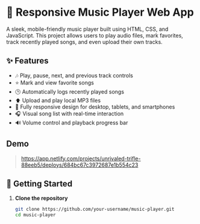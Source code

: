 # 🎵 Responsive Music Player Web App

A sleek, mobile-friendly music player built using HTML, CSS, and JavaScript. This project allows users to play audio files, mark favorites, track recently played songs, and even upload their own tracks.

## ✨ Features

- 🎶 Play, pause, next, and previous track controls
- ⭐ Mark and view favorite songs
- 🕒 Automatically logs recently played songs
- ⬆️ Upload and play local MP3 files
- 📱 Fully responsive design for desktop, tablets, and smartphones
- 🎧 Visual song list with real-time interaction
- 🔊 Volume control and playback progress bar

## Demo 
>https://app.netlify.com/projects/unrivaled-trifle-88eeb5/deploys/684bc67c3972687e1b554c23

## 🚀 Getting Started

1. **Clone the repository**
   ```bash
   git clone https://github.com/your-username/music-player.git
   cd music-player
